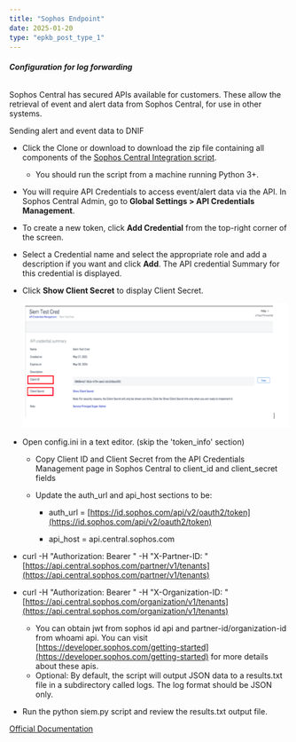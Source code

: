 ```yaml
---
title: "Sophos Endpoint"
date: 2025-01-20
type: "epkb_post_type_1"
---
```


###### **Configuration for log forwarding**

Sophos Central has secured APIs available for customers. These allow the retrieval of event and alert data from Sophos Central, for use in other systems.

Sending alert and event data to DNIF

- Click the Clone or download to download the zip file containing all components of the [Sophos Central Integration script](https://github.com/sophos/Sophos-Central-SIEM-Integration).
    - You should run the script from a machine running Python 3+.

- You will require API Credentials to access event/alert data via the API. In Sophos Central Admin, go to **Global Settings > API Credentials Management**.

- To create a new token, click **Add Credential** from the top-right corner of the screen.

- Select a Credential name and select the appropriate role and add a description if you want and click **Add**. The API credential Summary for this credential is displayed.

- Click **Show Client Secret** to display Client Secret.  
      
    ![](./sophos-endpoint-img/sophos-endpoint-1.webp)  
      
    

- Open config.ini in a text editor. (skip the 'token_info' section)
    - Copy Client ID and Client Secret from the API Credentials Management page in Sophos Central to client_id and client_secret fields
    
    - Update the auth_url and api_host sections to be:
        - auth_url = [https://id.sophos.com/api/v2/oauth2/token](https://id.sophos.com/api/v2/oauth2/token)
        
        - api_host = api.central.sophos.com

- curl -H "Authorization: Bearer " -H "X-Partner-ID: " [https://api.central.sophos.com/partner/v1/tenants](https://api.central.sophos.com/partner/v1/tenants)

- curl -H "Authorization: Bearer " -H "X-Organization-ID: " [https://api.central.sophos.com/organization/v1/tenants](https://api.central.sophos.com/organization/v1/tenants)  
    * You can obtain jwt from sophos id api and partner-id/organization-id from whoami api. You can visit [https://developer.sophos.com/getting-started](https://developer.sophos.com/getting-started) for more details about these apis.
    - Optional: By default, the script will output JSON data to a results.txt file in a subdirectory called logs. The log format should be JSON only.

- Run the python siem.py script and review the results.txt output file.

[Official Documentation](https://support.sophos.com/support/s/article/KB-000036372?language=en_US)


